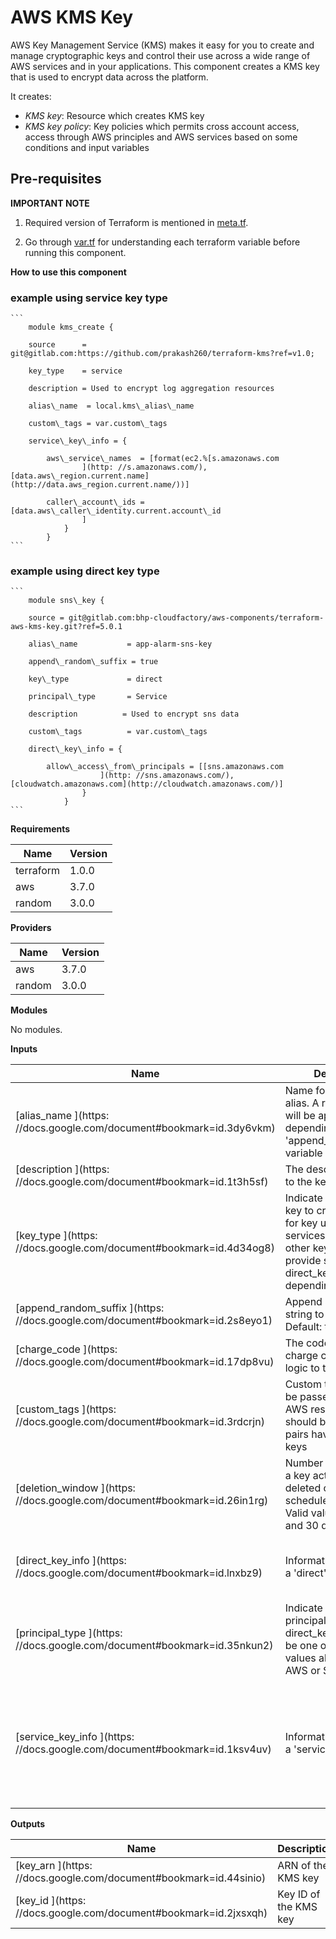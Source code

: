 # AWS KMS Key

AWS Key Management Service (KMS) makes it easy for you to create and manage cryptographic keys and control their use across a wide range of AWS services and in your applications. This component creates a KMS key that is used to encrypt data across the platform.

It creates:

- _KMS key_: Resource which creates KMS key
- _KMS key policy_: Key policies which permits cross account access, access through AWS principles and AWS services based on some conditions and input variables

## Pre-requisites

**IMPORTANT NOTE**

  1. Required version of Terraform is mentioned in [meta.tf](meta.tf).

  2. Go through [var.tf](var.tf) for understanding each terraform variable before running this component.

**How to use this component**

### example using service key type
    ```
        module kms_create {

        source      = git@gitlab.com:https://github.com/prakash260/terraform-kms?ref=v1.0;

        key_type    = service

        description = Used to encrypt log aggregation resources

        alias\_name  = local.kms\_alias\_name

        custom\_tags = var.custom\_tags

        service\_key\_info = {

            aws\_service\_names  = [format(ec2.%[s.amazonaws.com
                    ](http: //s.amazonaws.com/), [data.aws\_region.current.name](http://data.aws_region.current.name/))]

            caller\_account\_ids = [data.aws\_caller\_identity.current.account\_id
                    ]
                }
            }
    ```
### example using direct key type
    ```
        module sns\_key {

        source = git@gitlab.com:bhp-cloudfactory/aws-components/terraform-aws-kms-key.git?ref=5.0.1

        alias\_name           = app-alarm-sns-key

        append\_random\_suffix = true

        key\_type             = direct

        principal\_type       = Service

        description          = Used to encrypt sns data

        custom\_tags          = var.custom\_tags

        direct\_key\_info = {

            allow\_access\_from\_principals = [[sns.amazonaws.com
                        ](http: //sns.amazonaws.com/), [cloudwatch.amazonaws.com](http://cloudwatch.amazonaws.com/)]
                    }
                }
    ```

**Requirements**

| **Name** | **Version** |
| --- | --- |
| terraform |  1.0.0 |
| aws |  3.7.0 |
| random |  3.0.0 |

**Providers**

| **Name** | **Version** |
| --- | --- |
| aws |  3.7.0 |
| random |  3.0.0 |

**Modules**

No modules.

**Inputs**

| **Name** | **Description** | **Type** | **Default** | **Required** |
| --- | --- | --- | --- | --- |
| [alias\_name ](https: //docs.google.com/document#bookmark=id.3dy6vkm)  | Name for the kms key alias. A random string will be appended depending on the &#39;append\_random\_suffix&#39; variable | string | n/a | yes |
| [description ](https: //docs.google.com/document#bookmark=id.1t3h5sf)  | The description to give to the key | string | n/a | yes |
| [key\_type ](https: //docs.google.com/document#bookmark=id.4d34og8)  | Indicate which kind of key to create: &#39;service&#39; for key used by services; &#39;direct&#39; for other keys. Must provide service\_key or direct\_key maps depending on the type | string | n/a | yes |
| [append\_random\_suffix ](https: //docs.google.com/document#bookmark=id.2s8eyo1)  | Append a random string to the alias name. Default: true (yes) | bool | true | no |
| [charge\_code ](https: //docs.google.com/document#bookmark=id.17dp8vu)  | The code for applying charge code billing logic to the resources | string |  | no |
| [custom\_tags ](https: //docs.google.com/document#bookmark=id.3rdcrjn)  | Custom tags which can be passed on to the AWS resources. They should be key value pairs having distinct keys | map(any) | {} | no |
| [deletion\_window ](https: //docs.google.com/document#bookmark=id.26in1rg)  | Number of days before a key actually gets deleted once it&#39;s been scheduled for deletion. Valid value between 7 and 30 days | number | 30 | no |
| [direct\_key\_info ](https: //docs.google.com/document#bookmark=id.lnxbz9)  | Information required for a &#39;direct&#39; key | object({ # List of principals to allow for cryptographic use of key. allow\_access\_from\_principals = list(string) }) | { allow\_access\_from\_principals: [] } | no |
| [principal\_type ](https: //docs.google.com/document#bookmark=id.35nkun2)  | Indicate which type of principal to use in direct\_key\_info: Must be one of the valid values allowed, Eg. AWS or Service | string | AWS | no |
| [service\_key\_info ](https: //docs.google.com/document#bookmark=id.1ksv4uv)  | Information required for a &#39;service&#39; key | object({ # List of AWS service names for the kms:ViaService policy condition aws\_service\_names = list(string) # List of caller account IDs for the kms:CallerAccount policy condition caller\_account\_ids = list(string) }) | { aws\_service\_names: [], caller\_account\_ids: [] } | no |

**Outputs**

| **Name** | **Description** |
| --- | --- |
| [key\_arn ](https: //docs.google.com/document#bookmark=id.44sinio)  | ARN of the KMS key |
| [key\_id ](https: //docs.google.com/document#bookmark=id.2jxsxqh)  | Key ID of the KMS key |